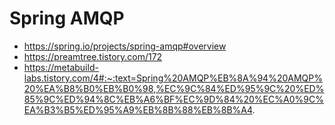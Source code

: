 # Spring AMQP

- https://spring.io/projects/spring-amqp#overview
- https://preamtree.tistory.com/172
- https://metabuild-labs.tistory.com/4#:~:text=Spring%20AMQP%EB%8A%94%20AMQP%20%EA%B8%B0%EB%B0%98,%EC%9C%84%ED%95%9C%20%ED%85%9C%ED%94%8C%EB%A6%BF%EC%9D%84%20%EC%A0%9C%EA%B3%B5%ED%95%A9%EB%8B%88%EB%8B%A4.